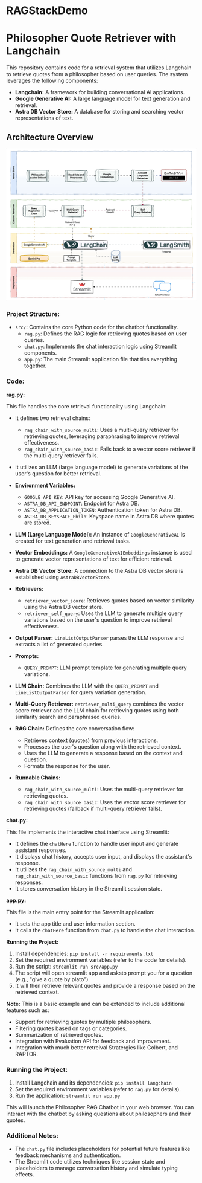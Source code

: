 # RAGStackDemo

# Philosopher Quote Retriever with Langchain

This repository contains code for a retrieval system that utilizes Langchain to retrieve quotes from a philosopher based on user queries. The system leverages the following components:

* **Langchain:** A framework for building conversational AI applications.
* **Google Generative AI:** A large language model for text generation and retrieval.
* **Astra DB Vector Store:** A database for storing and searching vector representations of text.
## Architecture Overview

<img src="./arch/RagstackDemo.gif"> 

### Project Structure:

* `src/`: Contains the core Python code for the chatbot functionality.
    * `rag.py`: Defines the RAG logic for retrieving quotes based on user queries.
    * `chat.py`: Implements the chat interaction logic using Streamlit components.
    * `app.py`: The main Streamlit application file that ties everything together.

### Code:

**rag.py:**

This file handles the core retrieval functionality using Langchain:

* It defines two retrieval chains:
    * `rag_chain_with_source_multi`: Uses a multi-query retriever for retrieving quotes, leveraging paraphrasing to improve retrieval effectiveness.
    * `rag_chain_with_source_basic`: Falls back to a vector score retriever if the multi-query retriever fails.
* It utilizes an LLM (large language model) to generate variations of the user's question for better retrieval.

* **Environment Variables:**
  * `GOOGLE_API_KEY`: API key for accessing Google Generative AI.
  * `ASTRA_DB_API_ENDPOINT`: Endpoint for Astra DB.
  * `ASTRA_DB_APPLICATION_TOKEN`: Authentication token for Astra DB.
  * `ASTRA_DB_KEYSPACE_Philo`: Keyspace name in Astra DB where quotes are stored.
* **LLM (Large Language Model):** An instance of `GoogleGenerativeAI` is created for text generation and retrieval tasks.
* **Vector Embeddings:** A `GoogleGenerativeAIEmbeddings` instance is used to generate vector representations of text for efficient retrieval.
* **Astra DB Vector Store:** A connection to the Astra DB vector store is established using `AstraDBVectorStore`.
* **Retrievers:**
  * `retriever_vector_score`: Retrieves quotes based on vector similarity using the Astra DB vector store.
  * `retriever_self_query`: Uses the LLM to generate multiple query variations based on the user's question to improve retrieval effectiveness.
* **Output Parser:** `LineListOutputParser` parses the LLM response and extracts a list of generated queries.
* **Prompts:**
  * `QUERY_PROMPT`: LLM prompt template for generating multiple query variations.
* **LLM Chain:** Combines the LLM with the `QUERY_PROMPT` and `LineListOutputParser` for query variation generation.
* **Multi-Query Retriever:** `retriever_multi_query` combines the vector score retriever and the LLM chain for retrieving quotes using both similarity search and paraphrased queries.
* **RAG Chain:** Defines the core conversation flow:
  * Retrieves context (quotes) from previous interactions.
  * Processes the user's question along with the retrieved context.
  * Uses the LLM to generate a response based on the context and question.
  * Formats the response for the user.
* **Runnable Chains:**
  * `rag_chain_with_source_multi`: Uses the multi-query retriever for retrieving quotes.
  * `rag_chain_with_source_basic`: Uses the vector score retriever for retrieving quotes (fallback if multi-query retriever fails).


**chat.py:**

This file implements the interactive chat interface using Streamlit:

* It defines the `chatHere` function to handle user input and generate assistant responses.
* It displays chat history, accepts user input, and displays the assistant's response.
* It utilizes the `rag_chain_with_source_multi` and `rag_chain_with_source_basic` functions from `rag.py` for retrieving responses.
* It stores conversation history in the Streamlit session state.

**app.py:**

This file is the main entry point for the Streamlit application:

* It sets the app title and user information section.
* It calls the `chatHere` function from `chat.py` to handle the chat interaction.

**Running the Project:**

1. Install dependencies: `pip install -r requirements.txt`
2. Set the required environment variables (refer to the code for details).
3. Run the script: `streamlit run src/app.py`
4. The script will open streamlit app and asksto prompt you for a question (e.g., "give a quote by plato").
5. It will then retrieve relevant quotes and provide a response based on the retrieved context.

**Note:** This is a basic example and can be extended to include additional features such as:

* Support for retrieving quotes by multiple philosophers.
* Filtering quotes based on tags or categories.
* Summarization of retrieved quotes.
* Integration with Evaluation API for feedback and improvement.
* Integration with much better retreival Stratergies like Colbert, and RAPTOR.







### Running the Project:

1. Install Langchain and its dependencies: `pip install langchain`
2. Set the required environment variables (refer to `rag.py` for details).
3. Run the application: `streamlit run app.py`

This will launch the Philosopher RAG Chatbot in your web browser. You can interact with the chatbot by asking questions about philosophers and their quotes.

### Additional Notes:

* The `chat.py` file includes placeholders for potential future features like feedback mechanisms and authentication.
* The Streamlit code utilizes techniques like session state and placeholders to manage conversation history and simulate typing effects.
